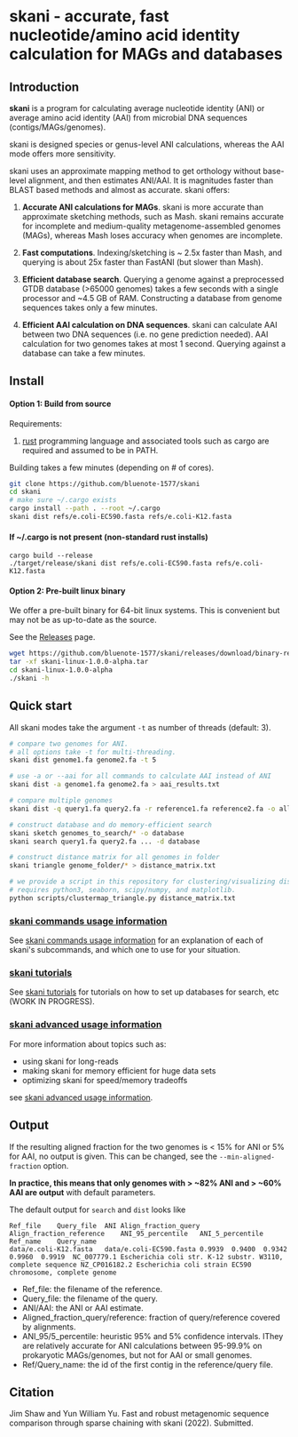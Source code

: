 # skani - accurate, fast nucleotide/amino acid identity calculation for MAGs and databases

## Introduction

**skani** is a program for calculating average nucleotide identity (ANI) or average amino acid identity (AAI) from microbial DNA sequences (contigs/MAGs/genomes). 

skani is designed species or genus-level ANI calculations, whereas the AAI mode offers more sensitivity. 

skani uses an approximate mapping method to get orthology without base-level alignment, and then estimates ANI/AAI. It is magnitudes faster than BLAST based methods and almost as accurate. skani offers:

1. **Accurate ANI calculations for MAGs**. skani is more accurate than approximate sketching methods, such as Mash. skani remains accurate for incomplete and medium-quality metagenome-assembled genomes (MAGs), whereas Mash loses accuracy when genomes are incomplete. 

2. **Fast computations**. Indexing/sketching is ~ 2.5x faster than Mash, and querying is about 25x faster than FastANI (but slower than Mash). 

3. **Efficient database search**. Querying a genome against a preprocessed GTDB database (>65000 genomes) takes a few seconds with a single processor and ~4.5 GB of RAM. Constructing a database from genome sequences takes only a few minutes. 

4. **Efficient AAI calculation on DNA sequences**. skani can calculate AAI between two DNA sequences (i.e. no gene prediction needed). AAI calculation for two genomes takes at most 1 second. Querying against a database can take a few minutes.

##  Install

#### Option 1: Build from source

Requirements:
1. [rust](https://www.rust-lang.org/tools/install) programming language and associated tools such as cargo are required and assumed to be in PATH.

Building takes a few minutes (depending on # of cores).

```sh
git clone https://github.com/bluenote-1577/skani
cd skani
# make sure ~/.cargo exists
cargo install --path . --root ~/.cargo
skani dist refs/e.coli-EC590.fasta refs/e.coli-K12.fasta
```

#### If ~/.cargo is not present (non-standard rust installs)
```
cargo build --release
./target/release/skani dist refs/e.coli-EC590.fasta refs/e.coli-K12.fasta
```

#### Option 2: Pre-built linux binary

We offer a pre-built binary for 64-bit linux systems. This is convenient but may not be as up-to-date as the source. 

See the [Releases](https://github.com/bluenote-1577/skani/releases) page. 

```sh
wget https://github.com/bluenote-1577/skani/releases/download/binary-release/skani-linux-1.0.0-alpha.tar
tar -xf skani-linux-1.0.0-alpha.tar
cd skani-linux-1.0.0-alpha
./skani -h
```



## Quick start

All skani modes take the argument `-t` as number of threads (default: 3).

```sh
# compare two genomes for ANI. 
# all options take -t for multi-threading.
skani dist genome1.fa genome2.fa -t 5

# use -a or --aai for all commands to calculate AAI instead of ANI
skani dist -a genome1.fa genome2.fa > aai_results.txt

# compare multiple genomes
skani dist -q query1.fa query2.fa -r reference1.fa reference2.fa -o all-to-all_results.txt

# construct database and do memory-efficient search
skani sketch genomes_to_search/* -o database
skani search query1.fa query2.fa ... -d database

# construct distance matrix for all genomes in folder
skani triangle genome_folder/* > distance_matrix.txt

# we provide a script in this repository for clustering/visualizing distance matrices.
# requires python3, seaborn, scipy/numpy, and matplotlib.
python scripts/clustermap_triangle.py distance_matrix.txt 

```

### [skani commands usage information](https://github.com/bluenote-1577/skani/wiki/skani-basic-usage-guide)

See [skani commands usage information](https://github.com/bluenote-1577/skani/wiki/skani-basic-usage-guide) for an explanation of each of skani's subcommands, and which one to use for your situation.

### [skani tutorials](https://github.com/bluenote-1577/skani/wiki/skani-tutorials)

See [skani tutorials](https://github.com/bluenote-1577/skani/wiki/skani-basic-usage-guide) for tutorials on how to set up databases for search, etc (WORK IN PROGRESS).

### [skani advanced usage information](https://github.com/bluenote-1577/skani/skani-advanced-usgae-guide)

For more information about topics such as:

* using skani for long-reads
* making skani for memory efficient for huge data sets
* optimizing skani for speed/memory tradeoffs

see [skani advanced usage information](https://github.com/bluenote-1577/skani/skani-advanced-usage-guide).

## Output

If the resulting aligned fraction for the two genomes is < 15% for ANI or 5% for AAI, no output is given. This can be changed, see the `--min-aligned-fraction` option.

**In practice, this means that only genomes with > ~82% ANI and > ~60% AAI are output** with default parameters. 

The default output for `search` and `dist` looks like
```
Ref_file	Query_file	ANI	Align_fraction_query	Align_fraction_reference	ANI_95_percentile	ANI_5_percentile	Ref_name	Query_name
data/e.coli-K12.fasta	data/e.coli-EC590.fasta	0.9939	0.9400	0.9342	0.9960	0.9919	NC_007779.1 Escherichia coli str. K-12 substr. W3110, complete sequence	NZ_CP016182.2 Escherichia coli strain EC590 chromosome, complete genome
```
- Ref_file: the filename of the reference.
- Query_file: the filename of the query.
- ANI/AAI: the ANI or AAI estimate.
- Aligned_fraction_query/reference: fraction of query/reference covered by alignments.
- ANI_95/5_percentile: heuristic 95% and 5% confidence intervals. IThey are relatively accurate for ANI calculations between 95-99.9% on prokaryotic MAGs/genomes, but not for AAI or small genomes. 
- Ref/Query_name: the id of the first contig in the reference/query file.

## Citation

Jim Shaw and Yun William Yu. Fast and robust metagenomic sequence comparison through sparse chaining with skani (2022). Submitted.
